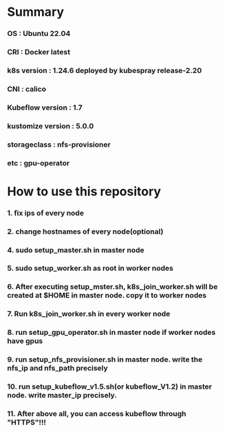 # Summary
### OS : Ubuntu 22.04
### CRI : Docker latest 
### k8s version : 1.24.6 deployed by kubespray release-2.20
### CNI : calico
### Kubeflow version : 1.7
### kustomize version : 5.0.0
### storageclass : nfs-provisioner
### etc : gpu-operator
#
# How to use this repository
### 1. fix ips of every node
### 2. change hostnames of every node(optional)
### 4. sudo setup_master.sh in master node
### 5. sudo setup_worker.sh as root in worker nodes
### 6. After executing setup_mster.sh, k8s_join_worker.sh will be created at $HOME in master node. copy it to worker nodes
### 7. Run k8s_join_worker.sh in every worker node
### 8. run setup_gpu_operator.sh in master node if worker nodes have gpus
### 9. run setup_nfs_provisioner.sh in master node. write the nfs_ip and nfs_path precisely
### 10. run setup_kubeflow_v1.5.sh(or kubeflow_V1.2) in master node. write master_ip precisely.
### 11. After above all, you can access kubeflow through "HTTPS"!!!
